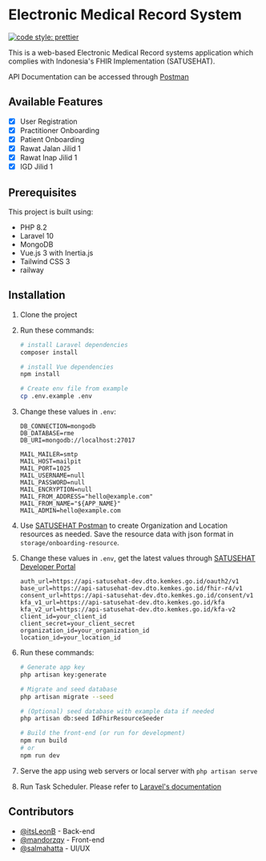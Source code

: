 # Electronic Medical Record System

[![code style: prettier](https://img.shields.io/badge/code_style-prettier-ff69b4.svg?style=flat-square)](https://github.com/prettier/prettier)

This is a web-based Electronic Medical Record systems application which complies with Indonesia's FHIR Implementation (SATUSEHAT).

API Documentation can be accessed through [Postman](https://documenter.getpostman.com/view/29785588/2s9Yynm4LB)

## Available Features

- [x] User Registration
- [x] Practitioner Onboarding
- [x] Patient Onboarding
- [x] Rawat Jalan Jilid 1
- [x] Rawat Inap Jilid 1
- [x] IGD Jilid 1

## Prerequisites

This project is built using:

- PHP 8.2
- Laravel 10
- MongoDB
- Vue.js 3 with Inertia.js
- Tailwind CSS 3
- railway

## Installation

1. Clone the project
2. Run these commands:

   ```sh
   # install Laravel dependencies
   composer install

   # install Vue dependencies
   npm install

   # Create env file from example
   cp .env.example .env
   ```

3. Change these values in `.env`:

   ```
   DB_CONNECTION=mongodb
   DB_DATABASE=rme
   DB_URI=mongodb://localhost:27017

   MAIL_MAILER=smtp
   MAIL_HOST=mailpit
   MAIL_PORT=1025
   MAIL_USERNAME=null
   MAIL_PASSWORD=null
   MAIL_ENCRYPTION=null
   MAIL_FROM_ADDRESS="hello@example.com"
   MAIL_FROM_NAME="${APP_NAME}"
   MAIL_ADMIN=hello@example.com
   ```

4. Use [SATUSEHAT Postman](https://www.postman.com/satusehat/workspace/satusehat-public/overview) to create Organization and Location resources as needed. Save the resource data with json format in `storage/onboarding-resource`.
5. Change these values in `.env`, get the latest values through [SATUSEHAT Developer Portal](https://satusehat.kemkes.go.id/platform)
   ```
   auth_url=https://api-satusehat-dev.dto.kemkes.go.id/oauth2/v1
   base_url=https://api-satusehat-dev.dto.kemkes.go.id/fhir-r4/v1
   consent_url=https://api-satusehat-dev.dto.kemkes.go.id/consent/v1
   kfa_v1_url=https://api-satusehat-dev.dto.kemkes.go.id/kfa
   kfa_v2_url=https://api-satusehat-dev.dto.kemkes.go.id/kfa-v2
   client_id=your_client_id
   client_secret=your_client_secret
   organization_id=your_organization_id
   location_id=your_location_id
   ```
6. Run these commands:

   ```sh
   # Generate app key
   php artisan key:generate

   # Migrate and seed database
   php artisan migrate --seed

   # (Optional) seed database with example data if needed
   php artisan db:seed IdFhirResourceSeeder

   # Build the front-end (or run for development)
   npm run build
   # or
   npm run dev
   ```

7. Serve the app using web servers or local server with `php artisan serve`
8. Run Task Scheduler. Please refer to [Laravel's documentation](https://laravel.com/docs/10.x/scheduling#running-the-scheduler)

## Contributors

- [@itsLeonB](https://github.com/itsLeonB) - Back-end
- [@mandorzqy](https://github.com/mandorzqy) - Front-end
- [@salmahatta](https://github.com/salmahatta) - UI/UX
